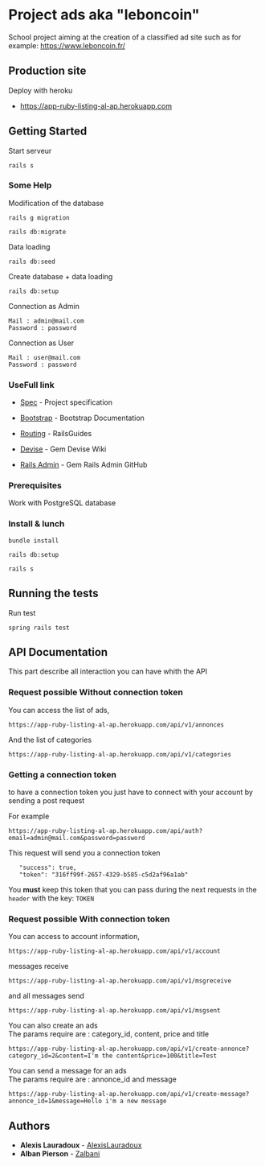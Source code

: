 # Project ads aka "leboncoin"

School project aiming at the creation of a classified ad site such as for example: https://www.leboncoin.fr/

## Production site

Deploy with heroku  
* https://app-ruby-listing-al-ap.herokuapp.com

## Getting Started

Start serveur

```
rails s
```

### Some Help

Modification of the database

```
rails g migration 

rails db:migrate
```

Data loading
```
rails db:seed
```

Create database + data loading
```
rails db:setup
```

Connection as Admin
```
Mail : admin@mail.com
Password : password
```

Connection as User
```
Mail : user@mail.com
Password : password
```
### UseFull link

* [Spec](https://s3.eu-central-1.amazonaws.com/gbarillot-ynov-ruby/files/specs_listings.pdf) - Project specification
* [Bootstrap](https://getbootstrap.com/docs/4.2/getting-started/introduction/) - Bootstrap Documentation

* [Routing](https://edgeguides.rubyonrails.org/routing.html) - RailsGuides
* [Devise](https://github.com/plataformatec/devise) - Gem Devise Wiki 
* [Rails Admin](https://github.com/sferik/rails_admin) - Gem Rails Admin GitHub 


### Prerequisites

Work with PostgreSQL database

### Install & lunch


```
bundle install

rails db:setup

rails s
```

## Running the tests

Run test

```
spring rails test
```
## API Documentation

This part describe all interaction you can have whith the API

### Request possible Without connection token

You can access the list of ads,

 ```
 https://app-ruby-listing-al-ap.herokuapp.com/api/v1/annonces
 ```
 
 And the list of categories
 
  ```
  https://app-ruby-listing-al-ap.herokuapp.com/api/v1/categories
  ```

### Getting a connection token

to have a connection token you just have to connect with your account by sending a post request

For example
  ```
  https://app-ruby-listing-al-ap.herokuapp.com/api/auth?email=admin@mail.com&password=password
  ```
  
  This request will send you a connection token
  
       "success": true,
       "token": "316ff99f-2657-4329-b585-c5d2af96a1ab"
    
  You __must__ keep this token that you can pass during the next requests in the `header` with the key: `TOKEN`


### Request possible With connection token
You can access to account information,

```
https://app-ruby-listing-al-ap.herokuapp.com/api/v1/account
```
messages receive

```
https://app-ruby-listing-al-ap.herokuapp.com/api/v1/msgreceive
```

and all messages send
```
https://app-ruby-listing-al-ap.herokuapp.com/api/v1/msgsent
```

You can also create an ads  
The params require are : category_id, content, price and title
```
https://app-ruby-listing-al-ap.herokuapp.com/api/v1/create-annonce?category_id=2&content=I'm the content&price=100&title=Test
```

You can send a message for an ads  
The params require are : annonce_id and message
```
https://app-ruby-listing-al-ap.herokuapp.com/api/v1/create-message?annonce_id=1&message=Hello i'm a new message
```
## Authors

* **Alexis Lauradoux** - [AlexisLauradoux](https://github.com/AlexisLauradoux)
* **Alban Pierson** - [Zalbani](https://github.com/Zalbani)